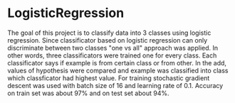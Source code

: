 # LogisticRegression
The goal of this project is to classify data into 3 classes using logistic regression. Since classificator based on logistic regression can only discriminate between two classes "one vs all" approach was applied. In other words, three classificators were trained one for every class. Each classificator says if example is from certain class or from other. In the add, values of hypothesis were compared and example was classified into class which classficator had highest value. For training stochastic gradient descent was used with batch size of 16 and learning rate of 0.1. Accuracy on train set was about 97% and on test set about 94%.
